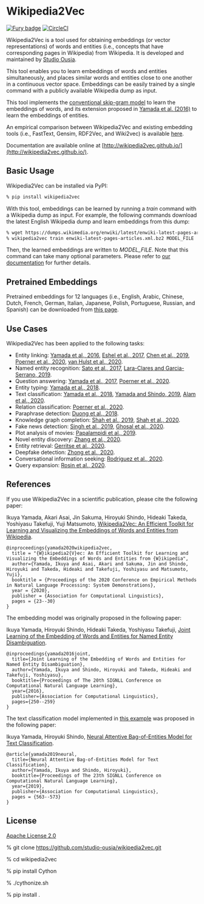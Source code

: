 Wikipedia2Vec
=============

[![Fury badge](https://badge.fury.io/py/wikipedia2vec.png)](http://badge.fury.io/py/wikipedia2vec)
[![CircleCI](https://circleci.com/gh/wikipedia2vec/wikipedia2vec.svg?style=svg)](https://circleci.com/gh/wikipedia2vec/wikipedia2vec)

Wikipedia2Vec is a tool used for obtaining embeddings (or vector representations) of words and entities (i.e., concepts that have corresponding pages in Wikipedia) from Wikipedia.
It is developed and maintained by [Studio Ousia](http://www.ousia.jp).

This tool enables you to learn embeddings of words and entities simultaneously, and places similar words and entities close to one another in a continuous vector space.
Embeddings can be easily trained by a single command with a publicly available Wikipedia dump as input.

This tool implements the [conventional skip-gram model](https://en.wikipedia.org/wiki/Word2vec) to learn the embeddings of words, and its extension proposed in [Yamada et al. (2016)](https://arxiv.org/abs/1601.01343) to learn the embeddings of entities.

An empirical comparison between Wikipedia2Vec and existing embedding tools (i.e., FastText, Gensim, RDF2Vec, and Wiki2vec) is available [here](https://arxiv.org/abs/1812.06280).

Documentation  are available online at [http://wikipedia2vec.github.io/](http://wikipedia2vec.github.io/).

## Basic Usage

Wikipedia2Vec can be installed via PyPI:

```bash
% pip install wikipedia2vec
```

With this tool, embeddings can be learned by running a *train* command with a Wikipedia dump as input.
For example, the following commands download the latest English Wikipedia dump and learn embeddings from this dump:

```bash
% wget https://dumps.wikimedia.org/enwiki/latest/enwiki-latest-pages-articles.xml.bz2
% wikipedia2vec train enwiki-latest-pages-articles.xml.bz2 MODEL_FILE
```

Then, the learned embeddings are written to *MODEL\_FILE*.
Note that this command can take many optional parameters.
Please refer to [our documentation](https://wikipedia2vec.github.io/wikipedia2vec/commands/) for further details.

## Pretrained Embeddings

Pretrained embeddings for 12 languages (i.e., English, Arabic, Chinese, Dutch, French, German, Italian, Japanese, Polish, Portuguese, Russian, and Spanish) can be downloaded from [this page](https://wikipedia2vec.github.io/wikipedia2vec/pretrained/).

## Use Cases

Wikipedia2Vec has been applied to the following tasks:

* Entity linking: [Yamada et al., 2016](https://arxiv.org/abs/1601.01343), [Eshel et al., 2017](https://arxiv.org/abs/1706.09147), [Chen et al., 2019](https://arxiv.org/abs/1911.03834), [Poerner et al., 2020](https://arxiv.org/abs/1911.03681), [van Hulst et al., 2020](https://arxiv.org/abs/2006.01969).
* Named entity recognition: [Sato et al., 2017](http://www.aclweb.org/anthology/I17-2017), [Lara-Clares and Garcia-Serrano, 2019](http://ceur-ws.org/Vol-2421/eHealth-KD_paper_6.pdf).
* Question answering: [Yamada et al., 2017](https://arxiv.org/abs/1803.08652), [Poerner et al., 2020](https://arxiv.org/abs/1911.03681).
* Entity typing: [Yamada et al., 2018](https://arxiv.org/abs/1806.02960).
* Text classification: [Yamada et al., 2018](https://arxiv.org/abs/1806.02960), [Yamada and Shindo, 2019](https://arxiv.org/abs/1909.01259), [Alam et al., 2020](https://link.springer.com/chapter/10.1007/978-3-030-61244-3_9).
* Relation classification: [Poerner et al., 2020](https://arxiv.org/abs/1911.03681).
* Paraphrase detection: [Duong et al., 2018](https://ieeexplore.ieee.org/abstract/document/8606845).
* Knowledge graph completion: [Shah et al., 2019](https://aaai.org/ojs/index.php/AAAI/article/view/4162), [Shah et al., 2020](https://www.aclweb.org/anthology/2020.textgraphs-1.9/).
* Fake news detection: [Singh et al., 2019](https://arxiv.org/abs/1906.11126), [Ghosal et al., 2020](https://arxiv.org/abs/2010.10836).
* Plot analysis of movies: [Papalampidi et al., 2019](https://arxiv.org/abs/1908.10328).
* Novel entity discovery: [Zhang et al., 2020](https://arxiv.org/abs/2002.00206).
* Entity retrieval: [Gerritse et al., 2020](https://link.springer.com/chapter/10.1007%2F978-3-030-45439-5_7).
* Deepfake detection: [Zhong et al., 2020](https://arxiv.org/abs/2010.07475).
* Conversational information seeking: [Rodriguez et al., 2020](https://arxiv.org/abs/2005.00172).
* Query expansion: [Rosin et al., 2020](https://arxiv.org/abs/2012.12065).

## References

If you use Wikipedia2Vec in a scientific publication, please cite the following paper:

Ikuya Yamada, Akari Asai, Jin Sakuma, Hiroyuki Shindo, Hideaki Takeda, Yoshiyasu Takefuji, Yuji Matsumoto, [Wikipedia2Vec: An Efficient Toolkit for Learning and Visualizing the Embeddings of Words and Entities from Wikipedia](https://arxiv.org/abs/1812.06280).

```
@inproceedings{yamada2020wikipedia2vec,
  title = "{W}ikipedia2{V}ec: An Efficient Toolkit for Learning and Visualizing the Embeddings of Words and Entities from {W}ikipedia",
  author={Yamada, Ikuya and Asai, Akari and Sakuma, Jin and Shindo, Hiroyuki and Takeda, Hideaki and Takefuji, Yoshiyasu and Matsumoto, Yuji},
  booktitle = {Proceedings of the 2020 Conference on Empirical Methods in Natural Language Processing: System Demonstrations},
  year = {2020},
  publisher = {Association for Computational Linguistics},
  pages = {23--30}
}
```

The embedding model was originally proposed in the following paper:

Ikuya Yamada, Hiroyuki Shindo, Hideaki Takeda, Yoshiyasu Takefuji, [Joint Learning of the Embedding of Words and Entities for Named Entity Disambiguation](https://arxiv.org/abs/1601.01343).

```
@inproceedings{yamada2016joint,
  title={Joint Learning of the Embedding of Words and Entities for Named Entity Disambiguation},
  author={Yamada, Ikuya and Shindo, Hiroyuki and Takeda, Hideaki and Takefuji, Yoshiyasu},
  booktitle={Proceedings of The 20th SIGNLL Conference on Computational Natural Language Learning},
  year={2016},
  publisher={Association for Computational Linguistics},
  pages={250--259}
}
```

The text classification model implemented in [this example](https://github.com/wikipedia2vec/wikipedia2vec/tree/master/examples/text_classification) was proposed in the following paper:

Ikuya Yamada, Hiroyuki Shindo, [Neural Attentive Bag-of-Entities Model for Text Classification](https://arxiv.org/abs/1909.01259).

```
@article{yamada2019neural,
  title={Neural Attentive Bag-of-Entities Model for Text Classification},
  author={Yamada, Ikuya and Shindo, Hiroyuki},
  booktitle={Proceedings of The 23th SIGNLL Conference on Computational Natural Language Learning},
  year={2019},
  publisher={Association for Computational Linguistics},
  pages = {563--573}
}
```

## License

[Apache License 2.0](http://www.apache.org/licenses/LICENSE-2.0)


% git clone https://github.com/studio-ousia/wikipedia2vec.git

% cd wikipedia2vec

% pip install Cython

% ./cythonize.sh

% pip install .

